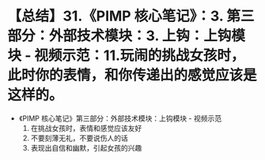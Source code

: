 # 【总结】31.《PIMP 核心笔记》：3. 第三部分：外部技术模块：3. 上钩：上钩模块 - 视频示范：11.玩闹的挑战女孩时，此时你的表情，和你传递出的感觉应该是这样的。

-   《PIMP 核心笔记》第三部分：外部技术模块：上钩模块 - 视频示范
    1.  在挑战女孩时，表情和感觉应该友好
    2.  不要刻薄无礼，不要说伤人的话
    3.  表现出自信和幽默，引起女孩的兴趣
